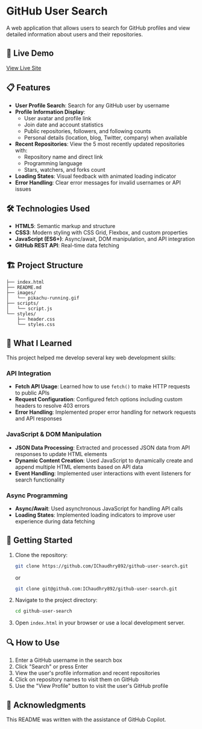 # GitHub User Search

A web application that allows users to search for GitHub profiles and view detailed information about users and their repositories.

## 🚀 Live Demo

[View Live Site](https://magenta-pastelito-6c925d.netlify.app/)

## 📋 Features

- **User Profile Search**: Search for any GitHub user by username
- **Profile Information Display**: 
  - User avatar and profile link
  - Join date and account statistics
  - Public repositories, followers, and following counts
  - Personal details (location, blog, Twitter, company) when available
- **Recent Repositories**: View the 5 most recently updated repositories with:
  - Repository name and direct link
  - Programming language
  - Stars, watchers, and forks count
- **Loading States**: Visual feedback with animated loading indicator
- **Error Handling**: Clear error messages for invalid usernames or API issues

## 🛠️ Technologies Used

- **HTML5**: Semantic markup and structure
- **CSS3**: Modern styling with CSS Grid, Flexbox, and custom properties
- **JavaScript (ES6+)**: Async/await, DOM manipulation, and API integration
- **GitHub REST API**: Real-time data fetching

## 🏗️ Project Structure

```
├── index.html
├── README.md
├── images/
│   └── pikachu-running.gif
├── scripts/
│   └── script.js
└── styles/
    ├── header.css
    └── styles.css
```

## 🎯 What I Learned

This project helped me develop several key web development skills:

### API Integration
- **Fetch API Usage**: Learned how to use `fetch()` to make HTTP requests to public APIs
- **Request Configuration**: Configured fetch options including custom headers to resolve 403 errors
- **Error Handling**: Implemented proper error handling for network requests and API responses

### JavaScript & DOM Manipulation
- **JSON Data Processing**: Extracted and processed JSON data from API responses to update HTML elements
- **Dynamic Content Creation**: Used JavaScript to dynamically create and append multiple HTML elements based on API data
- **Event Handling**: Implemented user interactions with event listeners for search functionality

### Async Programming
- **Async/Await**: Used asynchronous JavaScript for handling API calls
- **Loading States**: Implemented loading indicators to improve user experience during data fetching

## 🚀 Getting Started

1. Clone the repository:
   ```bash
   git clone https://github.com/IChaudhry892/github-user-search.git
   ```
   or
   ```bash
   git clone git@github.com:IChaudhry892/github-user-search.git
   ```

2. Navigate to the project directory:
   ```bash
   cd github-user-search
   ```

3. Open `index.html` in your browser or use a local development server.

## 🔍 How to Use

1. Enter a GitHub username in the search box
2. Click "Search" or press Enter
3. View the user's profile information and recent repositories
4. Click on repository names to visit them on GitHub
5. Use the "View Profile" button to visit the user's GitHub profile

## 🤝 Acknowledgments

This README was written with the assistance of GitHub Copilot.